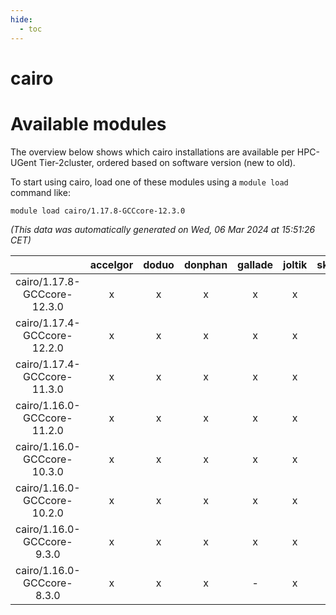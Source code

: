 ```yaml
---
hide:
  - toc
---
```


cairo
=====

# Available modules


The overview below shows which cairo installations are available per HPC-UGent Tier-2cluster, ordered based on software version (new to old).

To start using cairo, load one of these modules using a `module load` command like:

```shell
module load cairo/1.17.8-GCCcore-12.3.0
```

*(This data was automatically generated on Wed, 06 Mar 2024 at 15:51:26 CET)*  

| |accelgor|doduo|donphan|gallade|joltik|skitty|
| :---: | :---: | :---: | :---: | :---: | :---: | :---: |
|cairo/1.17.8-GCCcore-12.3.0|x|x|x|x|x|x|
|cairo/1.17.4-GCCcore-12.2.0|x|x|x|x|x|x|
|cairo/1.17.4-GCCcore-11.3.0|x|x|x|x|x|x|
|cairo/1.16.0-GCCcore-11.2.0|x|x|x|x|x|x|
|cairo/1.16.0-GCCcore-10.3.0|x|x|x|x|x|x|
|cairo/1.16.0-GCCcore-10.2.0|x|x|x|x|x|x|
|cairo/1.16.0-GCCcore-9.3.0|x|x|x|x|x|x|
|cairo/1.16.0-GCCcore-8.3.0|x|x|x|-|x|x|
